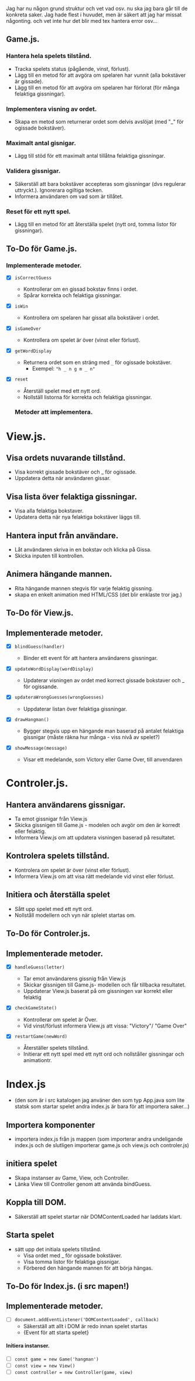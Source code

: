 Jag har nu någon grund struktur och vet vad osv. nu ska jag bara går till de konkreta saker. Jag hade flest i huvudet, men är säkert att jag har missat någonting. och vet inte hur det blir med tex hantera error osv... 
## Game.js.

### Hantera hela spelets tilstånd.
 - Tracka spelets status (pågående, vinst, förlust).
 - Lägg till en metod för att avgöra om spelaren har vunnit (alla bokstäver är gissade).
 - Lägg till en metod för att avgöra om spelaren har förlorat (för många felaktiga gissningar).

 ### Implementera visning av ordet.
 - Skapa en metod som returnerar ordet som delvis avslöjat (med  "_" för ogissade bokstäver).

 ### Maximalt antal gisnigar.
 - Lägg till stöd för ett maximalt antal tillåtna felaktiga gissningar.

 ### Validera gissnigar.
 - Säkerställ att bara bokstäver accepteras som gissningar (dvs regulerar uttryckt.). Ignorerara ogiltiga tecken.
 - Informera användaren om vad som är tillåtet.

 ### Reset för ett nytt spel.
 - Lägg till en metod för att återställa spelet (nytt ord, tomma listor för gissningar).

 ## To-Do för Game.js.

### Implementerade metoder.
- [x] `isCorrectGuess`  
  - Kontrollerar om en gissad bokstav finns i ordet.
  - Spårar korrekta och felaktiga gissningar.

- [x] `isWin`  
  - Kontrollera om spelaren har gissat alla bokstäver i ordet.

- [x] `isGameOver`  
  - Kontrollera om spelet är över (vinst eller förlust).

- [x] `getWordDisplay`  
  - Returnera ordet som en sträng med `_` för ogissade bokstäver.  
    - Exempel: `"h _ n g m _ n"`

- [x] `reset`  
  - Återställ spelet med ett nytt ord.  
  - Nollställ listorna för korrekta och felaktiga gissningar.

  ### Metoder att implementera.

# View.js.

## Visa ordets nuvarande tillstånd.
- Visa korrekt gissade bokstäver och _ för ogissade.
- Uppdatera detta när användaren gissar.

## Visa lista över felaktiga gissningar.
- Visa alla felaktiga bokstaver.
- Updatera detta när nya felaktiga bokstäver läggs till.

## Hantera input från användare.
- Låt användaren skriva in en bokstav och klicka på Gissa.
- Skicka inputen till kontrollen.

## Animera hängande mannen.
- Rita hängande mannen stegvis för varje felaktig gissning.
- skapa en enkelt animation med HTML/CSS (det blir enklaste tror jag.)

## To-Do för View.js.

## Implementerade metoder.
- [x] `blindGuess(handler)`
    - Binder ett event för att hantera användarens gissningar.

- [x] `updateWordDisplay(wordDisplay)`
    - Updaterar visningen av ordet med korrect gissade bokstaver och _ för ogissande.

- [x] `updateraWrongGuesses(wrongGuesses)`
    - Uppdaterar listan över felaktiga gissningar.

- [x] `drawHangman()`
    - Bygger stegvis upp en hängande man baserad på antalet felaktiga gissnigar (måste räkna hur många - viss nivå av spelet?)

- [x] `showMessage(message)`
  - Visar ett medelande, som Victory eller Game Over, till anvendaren

# Controler.js.

## Hantera användarens gissnigar.
- Ta emot gissnigar från View.js
- Skicka gissnigen till Game.js - modelen och avgör om den är korredt eller felaktig.
- Informera View.js om att updatera visningen baserad på resultatet.

## Kontrolera spelets tillstånd.
- Kontrolera om spelet är över (vinst eller förlust).
- Informera View.js om att visa rätt medelande vid vinst eller förlust.

## Initiera och återställa spelet
- Sått upp spelet med ett nytt ord.
- Nollståll modellern och vyn när splelet startas om.

## To-Do för Controler.js.

## Implementerade metoder.
- [x] `handleGuess(letter)`
    - Tar emot användarens gissnig från View.js
    - Skickar gissnigen till Game.js- modellen och får tillbacka resultatet.
    - Uppdaterar View.js baserat på om gissningen var korrekt eller felaktig
- [x] `checkGameState()`
    - Kontrollerar om spelet är Över.
    - Vid vinst/förlust informera View.js att vissa: "Victory"/ "Game Over"

- [x] `restartGame(newWord)`
    - Återställer spelets tillstånd.
    - Initierar ett nytt spel med ett nytt ord och nollståller gissningar och animationtr.

# Index.js 
- (den som är i src katalogen jag använer den som typ App.java som lite statsk som startar spelet andra index.js är bara för att importera saker...)

## Importera komponenter
- importera index.js från js mappen (som importerar andra undeligande index.js och de slutligen importerar game.js och view.js och controler.js)

## initiera spelet
- Skapa instanser av Game, View, och Controller.
- Länka View till Controller genom att använda bindGuess.

## Koppla till DOM.
- Säkerställ att spelet startar när DOMContentLoaded har laddats klart.

## Starta spelet
- sätt upp det initiala spelets tillstånd.
    - Visa ordet med _ för ogissade bokstäver.
    - Visa tomma listor för felaktiga gissnigar.
    - Förbered den hängande mannen för att börja hängas.

## To-Do för Index.js. (i src mapen!)

## Implementerade metoder.
- [ ] `document.addEventListener('DOMContentLoaded', callback)`
    - Säkerställ att allt i DOM är redo innan spelet startas
    - {Event för att starta spelet}
#### Initiera instanser.
- [ ] `const game = new Game('hangman')`
- [ ] `const view = new View()`
- [ ] `const controller = new Controller(game, view)`
